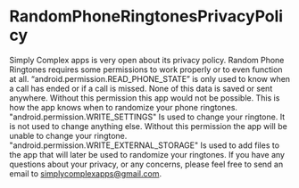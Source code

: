 # RandomPhoneRingtonesPrivacyPolicy

Simply Complex apps is very open about its privacy policy. Random Phone Ringtones requires some permissions to work properly or to even function at all. “android.permission.READ_PHONE_STATE” is only used to know when a call has ended or if a call is missed. None of this data is saved or sent anywhere. Without this permission this app would not be possible. This is how the app knows when to randomize your phone ringtones. "android.permission.WRITE_SETTINGS" Is used to change your ringtone. It is not used to change anything else. Without this permission the app will be unable to change your ringtone. "android.permission.WRITE_EXTERNAL_STORAGE" Is used to add files to the app that will later be used to randomize your ringtones. If you have any questions about your privacy, or any concerns, please feel free to send an email to simplycomplexapps@gmail.com.

